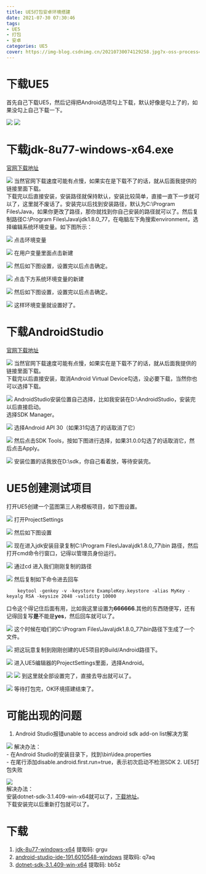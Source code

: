 ```yaml
---
title: UE5打包安卓环境搭建
date: 2021-07-30 07:30:46
tags:
- UE5
- 打包
- 安卓
categories: UE5
cover: https://img-blog.csdnimg.cn/20210730074129258.jpg?x-oss-process=image/watermark,type_ZmFuZ3poZW5naGVpdGk,shadow_10,text_aHR0cHM6Ly9ibG9nLmNzZG4ubmV0L3dlaXhpbl80NDM1MDIwNQ==,size_16,color_FFFFFF,t_70
---
```


# 下载UE5
首先自己下载UE5，然后记得把Android选项勾上下载，默认好像是勾上了的，如果没勾上自己下载一下。   

![](https://img-blog.csdnimg.cn/20210730212849100.png?x-oss-process=image/watermark,type_ZmFuZ3poZW5naGVpdGk,shadow_10,text_aHR0cHM6Ly9ibG9nLmNzZG4ubmV0L3dlaXhpbl80NDM1MDIwNQ==,size_16,color_FFFFFF,t_70)
![](https://img-blog.csdnimg.cn/20210730212858482.png?x-oss-process=image/watermark,type_ZmFuZ3poZW5naGVpdGk,shadow_10,text_aHR0cHM6Ly9ibG9nLmNzZG4ubmV0L3dlaXhpbl80NDM1MDIwNQ==,size_16,color_FFFFFF,t_70)

# 下载jdk-8u77-windows-x64.exe   
[官网下载地址](https://www.oracle.com/java/technologies/javase/javase8-archive-downloads.html)

![](https://img-blog.csdnimg.cn/20210730213151369.png?x-oss-process=image/watermark,type_ZmFuZ3poZW5naGVpdGk,shadow_10,text_aHR0cHM6Ly9ibG9nLmNzZG4ubmV0L3dlaXhpbl80NDM1MDIwNQ==,size_16,color_FFFFFF,t_70)
当然官网下载速度可能有点慢，如果实在是下载不了的话，就从后面我提供的链接里面下载。      
下载完以后直接安装，安装路径就保持默认，安装比较简单，直接一直下一步就可以了，这里就不废话了。安装完以后找到安装路径，默认为C:\Program Files\Java，如果你更改了路径，那你就找到你自己安装的路径就可以了。然后复制路径C:\Program Files\Java\jdk1.8.0_77，在电脑左下角搜索environment，选择编辑系统环境变量。如下图所示：   

![](https://img-blog.csdnimg.cn/20210730213735212.png?x-oss-process=image/watermark,type_ZmFuZ3poZW5naGVpdGk,shadow_10,text_aHR0cHM6Ly9ibG9nLmNzZG4ubmV0L3dlaXhpbl80NDM1MDIwNQ==,size_16,color_FFFFFF,t_70)
点击环境变量 

![](https://img-blog.csdnimg.cn/20210730213842439.png?x-oss-process=image/watermark,type_ZmFuZ3poZW5naGVpdGk,shadow_10,text_aHR0cHM6Ly9ibG9nLmNzZG4ubmV0L3dlaXhpbl80NDM1MDIwNQ==,size_16,color_FFFFFF,t_70)
在用户变量里面点击新建        

![](https://img-blog.csdnimg.cn/20210730213902952.png?x-oss-process=image/watermark,type_ZmFuZ3poZW5naGVpdGk,shadow_10,text_aHR0cHM6Ly9ibG9nLmNzZG4ubmV0L3dlaXhpbl80NDM1MDIwNQ==,size_16,color_FFFFFF,t_70)
然后如下图设置，设置完以后点击确定。      

![](https://img-blog.csdnimg.cn/20210730213951521.png)
点击下方系统环境变量的新建         

![](https://img-blog.csdnimg.cn/2021073021405544.png?x-oss-process=image/watermark,type_ZmFuZ3poZW5naGVpdGk,shadow_10,text_aHR0cHM6Ly9ibG9nLmNzZG4ubmV0L3dlaXhpbl80NDM1MDIwNQ==,size_16,color_FFFFFF,t_70)
然后如下图设置，设置完以后点击确定。     

![](https://img-blog.csdnimg.cn/20210730213951521.png)
这样环境变量就设置好了。

# 下载AndroidStudio 
[官网下载地址](https://developer.android.com/studio/archive)

![](https://img-blog.csdnimg.cn/2021073021441631.png?x-oss-process=image/watermark,type_ZmFuZ3poZW5naGVpdGk,shadow_10,text_aHR0cHM6Ly9ibG9nLmNzZG4ubmV0L3dlaXhpbl80NDM1MDIwNQ==,size_16,color_FFFFFF,t_70)
当然官网下载速度可能有点慢，如果实在是下载不了的话，就从后面我提供的链接里面下载。     
下载完以后直接安装，取消Android Virtual Device勾选，没必要下载，当然你也可以选择下载。  

![](https://img-blog.csdnimg.cn/20210730214659346.jpg?x-oss-process=image/watermark,type_ZmFuZ3poZW5naGVpdGk,shadow_10,text_aHR0cHM6Ly9ibG9nLmNzZG4ubmV0L3dlaXhpbl80NDM1MDIwNQ==,size_16,color_FFFFFF,t_70)
AndroidStudio安装位置自己选择，比如我安装在D:\AndroidStudio，安装完以后直接启动。        
选择SDK Manager。         

![](https://img-blog.csdnimg.cn/20210730220913881.png?x-oss-process=image/watermark,type_ZmFuZ3poZW5naGVpdGk,shadow_10,text_aHR0cHM6Ly9ibG9nLmNzZG4ubmV0L3dlaXhpbl80NDM1MDIwNQ==,size_16,color_FFFFFF,t_70)
选择Android API 30（如果31勾选了的话取消了它）   

![](https://img-blog.csdnimg.cn/20210730220947851.png?x-oss-process=image/watermark,type_ZmFuZ3poZW5naGVpdGk,shadow_10,text_aHR0cHM6Ly9ibG9nLmNzZG4ubmV0L3dlaXhpbl80NDM1MDIwNQ==,size_16,color_FFFFFF,t_70)
然后点击SDK Tools，按如下图进行选择，如果31.0.0勾选了的话取消它，然后点击Apply。 

![](https://img-blog.csdnimg.cn/20210730221522261.png?x-oss-process=image/watermark,type_ZmFuZ3poZW5naGVpdGk,shadow_10,text_aHR0cHM6Ly9ibG9nLmNzZG4ubmV0L3dlaXhpbl80NDM1MDIwNQ==,size_16,color_FFFFFF,t_70)
安装位置的话我放在D:\sdk，你自己看着放，等待安装完。             

# UE5创建测试项目
打开UE5创建一个蓝图第三人称模板项目，如下图设置。   

![](https://img-blog.csdnimg.cn/20210730222309410.png?x-oss-process=image/watermark,type_ZmFuZ3poZW5naGVpdGk,shadow_10,text_aHR0cHM6Ly9ibG9nLmNzZG4ubmV0L3dlaXhpbl80NDM1MDIwNQ==,size_16,color_FFFFFF,t_70) 
打开ProjectSettings       

![](https://img-blog.csdnimg.cn/20210730222355712.png?x-oss-process=image/watermark,type_ZmFuZ3poZW5naGVpdGk,shadow_10,text_aHR0cHM6Ly9ibG9nLmNzZG4ubmV0L3dlaXhpbl80NDM1MDIwNQ==,size_16,color_FFFFFF,t_70)
然后如下图设置     

![](https://img-blog.csdnimg.cn/20210730222537679.png?x-oss-process=image/watermark,type_ZmFuZ3poZW5naGVpdGk,shadow_10,text_aHR0cHM6Ly9ibG9nLmNzZG4ubmV0L3dlaXhpbl80NDM1MDIwNQ==,size_16,color_FFFFFF,t_70)
现在进入jdk安装目录复制C:\Program Files\Java\jdk1.8.0_77\bin 路径，然后打开cmd命令行窗口，记得以管理员身份运行。 

![](https://img-blog.csdnimg.cn/2021073022285233.png?x-oss-process=image/watermark,type_ZmFuZ3poZW5naGVpdGk,shadow_10,text_aHR0cHM6Ly9ibG9nLmNzZG4ubmV0L3dlaXhpbl80NDM1MDIwNQ==,size_16,color_FFFFFF,t_70)
通过cd 进入我们刚刚复制的路径     

![](https://img-blog.csdnimg.cn/2021073022302776.png?x-oss-process=image/watermark,type_ZmFuZ3poZW5naGVpdGk,shadow_10,text_aHR0cHM6Ly9ibG9nLmNzZG4ubmV0L3dlaXhpbl80NDM1MDIwNQ==,size_16,color_FFFFFF,t_70)
然后复制如下命令进去回车           
```(C++)
    keytool -genkey -v -keystore ExampleKey.keystore -alias MyKey -keyalg RSA -keysize 2048 -validity 10000  
```   
口令这个得记住后面有用，比如我这里设置为**666666**.其他的东西随便写，还有记得回复写**是**不能是**yes**，然后回车就可以了。  

![](https://img-blog.csdnimg.cn/20210730223211947.png?x-oss-process=image/watermark,type_ZmFuZ3poZW5naGVpdGk,shadow_10,text_aHR0cHM6Ly9ibG9nLmNzZG4ubmV0L3dlaXhpbl80NDM1MDIwNQ==,size_16,color_FFFFFF,t_70)
这个时候在咱们的C:\Program Files\Java\jdk1.8.0_77\bin路径下生成了一个文件。  

![](https://img-blog.csdnimg.cn/20210730223508117.png?x-oss-process=image/watermark,type_ZmFuZ3poZW5naGVpdGk,shadow_10,text_aHR0cHM6Ly9ibG9nLmNzZG4ubmV0L3dlaXhpbl80NDM1MDIwNQ==,size_16,color_FFFFFF,t_70)
把这玩意复制到刚刚创建的UE5项目的Build/Android路径下。       

![](https://img-blog.csdnimg.cn/2021073022432889.png?x-oss-process=image/watermark,type_ZmFuZ3poZW5naGVpdGk,shadow_10,text_aHR0cHM6Ly9ibG9nLmNzZG4ubmV0L3dlaXhpbl80NDM1MDIwNQ==,size_16,color_FFFFFF,t_70) 
进入UE5编辑器的ProjectSettings里面，选择Android。    

![](https://img-blog.csdnimg.cn/20210730224537107.png?x-oss-process=image/watermark,type_ZmFuZ3poZW5naGVpdGk,shadow_10,text_aHR0cHM6Ly9ibG9nLmNzZG4ubmV0L3dlaXhpbl80NDM1MDIwNQ==,size_16,color_FFFFFF,t_70)
![](https://img-blog.csdnimg.cn/20210730224828429.png?x-oss-process=image/watermark,type_ZmFuZ3poZW5naGVpdGk,shadow_10,text_aHR0cHM6Ly9ibG9nLmNzZG4ubmV0L3dlaXhpbl80NDM1MDIwNQ==,size_16,color_FFFFFF,t_70)
到这里就全部设置完了，直接去导出就可以了。      

![](https://img-blog.csdnimg.cn/20210730224907127.png?x-oss-process=image/watermark,type_ZmFuZ3poZW5naGVpdGk,shadow_10,text_aHR0cHM6Ly9ibG9nLmNzZG4ubmV0L3dlaXhpbl80NDM1MDIwNQ==,size_16,color_FFFFFF,t_70)
等待打包完，OK环境搭建结束了。

# 可能出现的问题
1. Android Studio报错unable to access android sdk add-on list解决方案     

![](https://img-blog.csdnimg.cn/2021073023401258.png?x-oss-process=image/watermark,type_ZmFuZ3poZW5naGVpdGk,shadow_10,text_aHR0cHM6Ly9ibG9nLmNzZG4ubmV0L3dlaXhpbl80NDM1MDIwNQ==,size_16,color_FFFFFF,t_70)
解决办法：   
    - 在Android Studio的安装目录下，找到\bin\idea.properties   
    - 在尾行添加disable.android.first.run=true，表示初次启动不检测SDK
2. UE5打包失败  

![](https://img-blog.csdnimg.cn/2021073022520373.png?x-oss-process=image/watermark,type_ZmFuZ3poZW5naGVpdGk,shadow_10,text_aHR0cHM6Ly9ibG9nLmNzZG4ubmV0L3dlaXhpbl80NDM1MDIwNQ==,size_16,color_FFFFFF,t_70)   
解决办法：   
    安装dotnet-sdk-3.1.409-win-x64就可以了，[下载地址](https://dotnet.microsoft.com/download/dotnet/thank-you/sdk-3.1.409-windows-x64-installer)。   
    下载安装完以后重新打包就可以了。

# 下载
1. [jdk-8u77-windows-x64](https://pan.baidu.com/s/1XvOiuAs0W0OdkX06s3AlNg) 提取码: grgu   
2. [android-studio-ide-191.6010548-windows](https://pan.baidu.com/s/1cyyZUGysB5MwfR1LLnfXkw) 提取码: q7aq    
3. [dotnet-sdk-3.1.409-win-x64](https://pan.baidu.com/s/1Vto2VcM9AI7TSyaZcSPiyA)  提取码: bb5z   